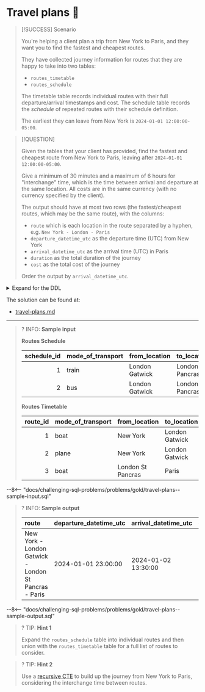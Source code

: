 # Travel plans 🚂

> [!SUCCESS] Scenario
>
> You're helping a client plan a trip from New York to Paris, and they want you to find the fastest and cheapest routes.
>
> They have collected journey information for routes that they are happy to take into two tables:
>
> - `routes_timetable`
> - `routes_schedule`
>
> The timetable table records individual routes with their full departure/arrival timestamps and cost. The schedule table records the _schedule_ of repeated routes with their schedule definition.
>
> The earliest they can leave from New York is `2024-01-01 12:00:00-05:00`.

> [!QUESTION]
>
> Given the tables that your client has provided, find the fastest and cheapest route from New York to Paris, leaving after `2024-01-01 12:00:00-05:00`.
>
> Give a minimum of 30 minutes and a maximum of 6 hours for "interchange" time, which is the time between arrival and departure at the same location. All costs are in the same currency (with no currency specified by the client).
>
> The output should have at most two rows (the fastest/cheapest routes, which may be the same route), with the columns:
>
> - `route` which is each location in the route separated by a hyphen, e.g. `New York - London - Paris`
> - `departure_datetime_utc` as the departure time (UTC) from New York
> - `arrival_datetime_utc` as the arrival time (UTC) in Paris
> - `duration` as the total duration of the journey
> - `cost` as the total cost of the journey
>
> Order the output by `arrival_datetime_utc`.

<details>
<summary>Expand for the DDL</summary>
--8<-- "docs/challenging-sql-problems/problems/gold/travel-plans.sql"
</details>

The solution can be found at:

- [travel-plans.md](../../solutions/gold/travel-plans.md)

---

<!-- prettier-ignore -->
>? INFO: **Sample input**
>
> **Routes Schedule**
>
> | schedule_id | mode_of_transport | from_location  | to_location       | earliest_departure | latest_departure | frequency  | duration |  cost |
> |------------:|:------------------|:---------------|:------------------|:-------------------|:-----------------|:-----------|:---------|------:|
> |           1 | train             | London Gatwick | London St Pancras | 09:00:00 +00:00    | 21:00:00 +00:00  | 01:00:00   | 00:30:00 | 12.25 |
> |           2 | bus               | London Gatwick | London St Pancras | 06:00:00 +00:00    | 06:00:00 +00:00  | _null_     | 03:30:00 |  8.50 |
>
> **Routes Timetable**
>
> | route_id | mode_of_transport | from_location     | to_location    | departure_datetime | arrival_datetime  |   cost |
> |---------:|:------------------|:------------------|:---------------|:-------------------|:------------------|-------:|
> |        1 | boat              | New York          | London Gatwick | 2024-01-01T09:30Z  | 2024-01-01T22:00Z | 179.00 |
> |        2 | plane             | New York          | London Gatwick | 2024-01-01T23:00Z  | 2024-01-02T10:45Z | 125.00 |
> |        3 | boat              | London St Pancras | Paris          | 2024-01-02T13:00Z  | 2024-01-02T13:30Z |  75.00 |
>
--8<-- "docs/challenging-sql-problems/problems/gold/travel-plans--sample-input.sql"

<!-- prettier-ignore -->
>? INFO: **Sample output**
>
> | route                                                 | departure_datetime_utc | arrival_datetime_utc | duration |   cost |
> |:------------------------------------------------------|:-----------------------|:---------------------|:---------|-------:|
> | New York - London Gatwick - London St Pancras - Paris | 2024-01-01 23:00:00    | 2024-01-02 13:30:00  | 14:30:00 | 212.25 |
>
--8<-- "docs/challenging-sql-problems/problems/gold/travel-plans--sample-output.sql"

<!-- prettier-ignore -->
>? TIP: **Hint 1**
>
> Expand the `routes_schedule` table into individual routes and then union with the `routes_timetable` table for a full list of routes to consider.

<!-- prettier-ignore -->
>? TIP: **Hint 2**
>
> Use a [recursive CTE](../../../from-excel-to-sql/advanced-concepts/recursive-ctes.md) to build up the journey from New York to Paris, considering the interchange time between routes.
